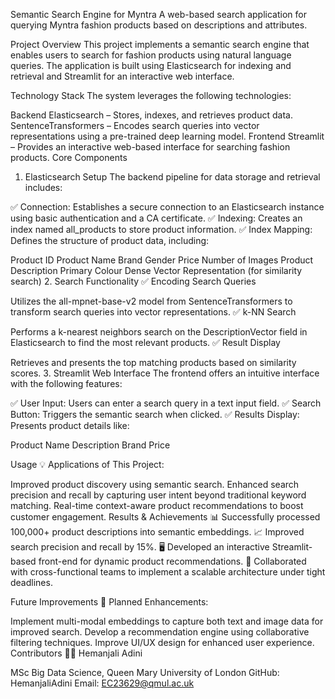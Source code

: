 Semantic Search Engine for Myntra
A web-based search application for querying Myntra fashion products based on descriptions and attributes.

Project Overview
This project implements a semantic search engine that enables users to search for fashion products using natural language queries. The application is built using Elasticsearch for indexing and retrieval and Streamlit for an interactive web interface.

Technology Stack
The system leverages the following technologies:

Backend
Elasticsearch – Stores, indexes, and retrieves product data.
SentenceTransformers – Encodes search queries into vector representations using a pre-trained deep learning model.
Frontend
Streamlit – Provides an interactive web-based interface for searching fashion products.
Core Components
1. Elasticsearch Setup
The backend pipeline for data storage and retrieval includes:

✅ Connection: Establishes a secure connection to an Elasticsearch instance using basic authentication and a CA certificate.
✅ Indexing: Creates an index named all_products to store product information.
✅ Index Mapping: Defines the structure of product data, including:

Product ID
Product Name
Brand
Gender
Price
Number of Images
Product Description
Primary Colour
Dense Vector Representation (for similarity search)
2. Search Functionality
✅ Encoding Search Queries

Utilizes the all-mpnet-base-v2 model from SentenceTransformers to transform search queries into vector representations.
✅ k-NN Search

Performs a k-nearest neighbors search on the DescriptionVector field in Elasticsearch to find the most relevant products.
✅ Result Display

Retrieves and presents the top matching products based on similarity scores.
3. Streamlit Web Interface
The frontend offers an intuitive interface with the following features:

✅ User Input: Users can enter a search query in a text input field.
✅ Search Button: Triggers the semantic search when clicked.
✅ Results Display: Presents product details like:

Product Name
Description
Brand
Price

Usage
💡 Applications of This Project:

Improved product discovery using semantic search.
Enhanced search precision and recall by capturing user intent beyond traditional keyword matching.
Real-time context-aware product recommendations to boost customer engagement.
Results & Achievements
📊 Successfully processed 100,000+ product descriptions into semantic embeddings.
📈 Improved search precision and recall by 15%.
🖥️ Developed an interactive Streamlit-based front-end for dynamic product recommendations.
🤝 Collaborated with cross-functional teams to implement a scalable architecture under tight deadlines.

Future Improvements
🚀 Planned Enhancements:

Implement multi-modal embeddings to capture both text and image data for improved search.
Develop a recommendation engine using collaborative filtering techniques.
Improve UI/UX design for enhanced user experience.
Contributors
👩‍💻 Hemanjali Adini

MSc Big Data Science, Queen Mary University of London
GitHub: HemanjaliAdini
Email: EC23629@qmul.ac.uk
